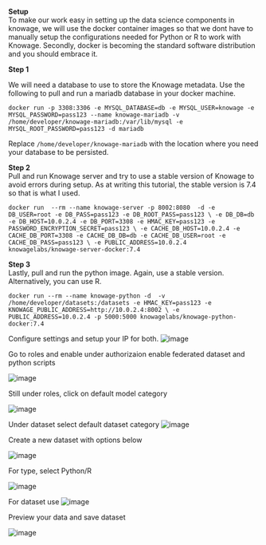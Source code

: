 **Setup**  
To make our work easy in setting up the data science components in knowage, we will use the docker container images so that we dont have to manually setup the configurations needed for Python or R to work with Knowage. Secondly, docker is becoming the standard software distribution and you should embrace it.

**Step 1**  

We will need a database to use to store the Knowage metadata. Use the following to pull and run a mariadb database in your docker machine.

`docker run -p 3308:3306 -e MYSQL_DATABASE=db -e MYSQL_USER=knowage -e MYSQL_PASSWORD=pass123 --name knowage-mariadb -v /home/developer/knowage-mariadb:/var/lib/mysql -e MYSQL_ROOT_PASSWORD=pass123 -d mariadb`

Replace `/home/developer/knowage-mariadb` with the location where you need your database to be persisted.

**Step 2**  
Pull and run Knowage server and try to use a stable version of Knowage to avoid errors during setup. As at writing this tutorial, the stable version is 7.4 so that is what I used.

`docker run  --rm --name knowage-server -p 8002:8080  -d -e DB_USER=root -e DB_PASS=pass123 -e DB_ROOT_PASS=pass123 \
-e DB_DB=db -e DB_HOST=10.0.2.4 -e DB_PORT=3308 -e HMAC_KEY=pass123 -e PASSWORD_ENCRYPTION_SECRET=pass123 \
-e CACHE_DB_HOST=10.0.2.4 -e CACHE_DB_PORT=3308 -e CACHE_DB_DB=db -e CACHE_DB_USER=root -e CACHE_DB_PASS=pass123 \
-e PUBLIC_ADDRESS=10.0.2.4 knowagelabs/knowage-server-docker:7.4`

**Step 3**  
Lastly, pull and run the python image. Again, use a stable version. Alternatively, you can use R.

`docker run --rm --name knowage-python -d  -v /home/developer/datasets:/datasets -e HMAC_KEY=pass123 -e KNOWAGE_PUBLIC_ADDRESS=http://10.0.2.4:8002 \
-e PUBLIC_ADDRESS=10.0.2.4 -p 5000:5000 knowagelabs/knowage-python-docker:7.4`

Configure settings and setup your IP for both.
![image](https://user-images.githubusercontent.com/5442305/128616279-3fbb1a3f-70b4-44d2-80e6-7466fd515733.png)

Go to roles and enable under authorizaion enable federated dataset and python scripts

![image](https://user-images.githubusercontent.com/5442305/128616320-3157913f-74bf-4a85-9f8d-0cf92ba55bb0.png)

Still under roles, click on default model category

![image](https://user-images.githubusercontent.com/5442305/128616329-a24d0faa-164e-4909-9f3b-cdcb57c15fbb.png)

Under dataset select default dataset category
![image](https://user-images.githubusercontent.com/5442305/128616343-2ac9c721-52f5-4383-ae29-2a50976a0c4a.png)

Create a new dataset with options below

![image](https://user-images.githubusercontent.com/5442305/128616363-2b7aa4ba-c6ca-47da-99ba-c78e7840944b.png)

For type, select Python/R

![image](https://user-images.githubusercontent.com/5442305/128616378-21e94eb0-3f68-4e29-ad71-e344d0f9413b.png)

For dataset use
![image](https://user-images.githubusercontent.com/5442305/128616584-4b1103f5-9185-423f-8430-88ccc0c477b6.png)

Preview your data and save dataset

![image](https://user-images.githubusercontent.com/5442305/128616603-f47867b6-13b0-437d-b32a-1225d37e713f.png)

